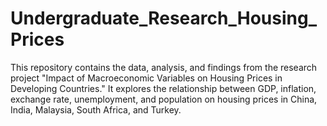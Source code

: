 # Undergraduate_Research_Housing_Prices
This repository contains the data, analysis, and findings from the research project "Impact of Macroeconomic Variables on Housing Prices in Developing Countries." It explores the relationship between GDP, inflation, exchange rate, unemployment, and population on housing prices in China, India, Malaysia, South Africa, and Turkey.
